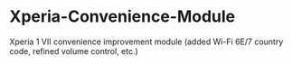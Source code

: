 # Xperia-Convenience-Module
Xperia 1 VII convenience improvement module (added Wi-Fi 6E/7 country code, refined volume control, etc.)
